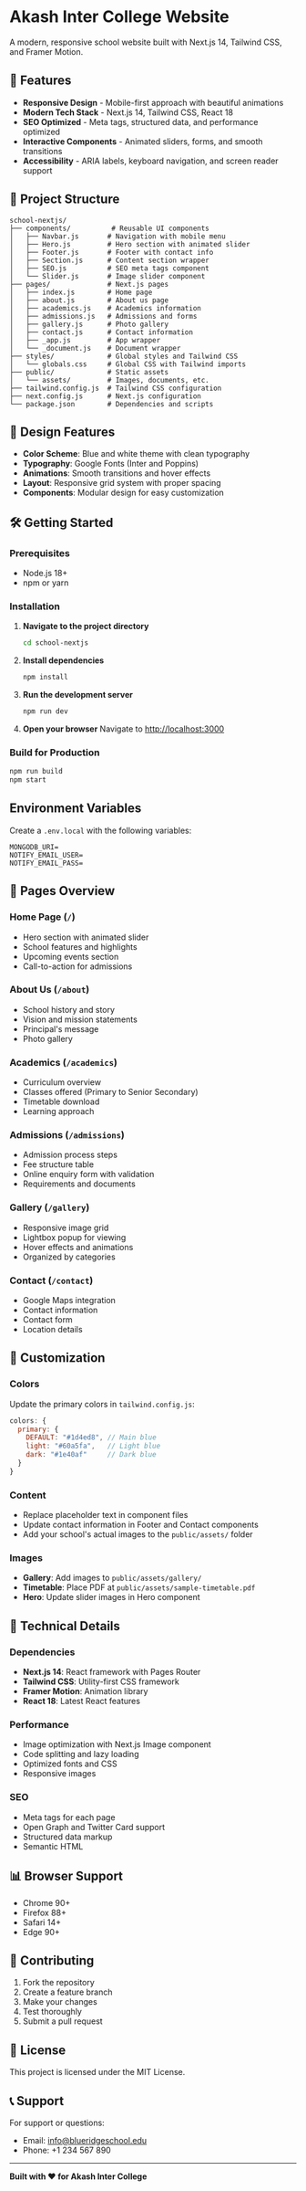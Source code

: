 # Akash Inter College Website

A modern, responsive school website built with Next.js 14, Tailwind CSS, and Framer Motion.

## 🚀 Features

- **Responsive Design** - Mobile-first approach with beautiful animations
- **Modern Tech Stack** - Next.js 14, Tailwind CSS, React 18
- **SEO Optimized** - Meta tags, structured data, and performance optimized
- **Interactive Components** - Animated sliders, forms, and smooth transitions
- **Accessibility** - ARIA labels, keyboard navigation, and screen reader support

## 📁 Project Structure

```
school-nextjs/
├── components/          # Reusable UI components
│   ├── Navbar.js       # Navigation with mobile menu
│   ├── Hero.js         # Hero section with animated slider
│   ├── Footer.js       # Footer with contact info
│   ├── Section.js      # Content section wrapper
│   ├── SEO.js          # SEO meta tags component
│   └── Slider.js       # Image slider component
├── pages/              # Next.js pages
│   ├── index.js        # Home page
│   ├── about.js        # About us page
│   ├── academics.js    # Academics information
│   ├── admissions.js   # Admissions and forms
│   ├── gallery.js      # Photo gallery
│   ├── contact.js      # Contact information
│   ├── _app.js         # App wrapper
│   └── _document.js    # Document wrapper
├── styles/             # Global styles and Tailwind CSS
│   └── globals.css     # Global CSS with Tailwind imports
├── public/             # Static assets
│   └── assets/         # Images, documents, etc.
├── tailwind.config.js  # Tailwind CSS configuration
├── next.config.js      # Next.js configuration
└── package.json        # Dependencies and scripts
```

## 🎨 Design Features

- **Color Scheme**: Blue and white theme with clean typography
- **Typography**: Google Fonts (Inter and Poppins)
- **Animations**: Smooth transitions and hover effects
- **Layout**: Responsive grid system with proper spacing
- **Components**: Modular design for easy customization

## 🛠️ Getting Started

### Prerequisites

- Node.js 18+ 
- npm or yarn

### Installation

1. **Navigate to the project directory**
   ```bash
   cd school-nextjs
   ```

2. **Install dependencies**
   ```bash
   npm install
   ```

3. **Run the development server**
   ```bash
   npm run dev
   ```

4. **Open your browser**
   Navigate to [http://localhost:3000](http://localhost:3000)

### Build for Production

```bash
npm run build
npm start
```

## Environment Variables

Create a `.env.local` with the following variables:

```
MONGODB_URI=
NOTIFY_EMAIL_USER=
NOTIFY_EMAIL_PASS=
```

## 📱 Pages Overview

### Home Page (`/`)
- Hero section with animated slider
- School features and highlights
- Upcoming events section
- Call-to-action for admissions

### About Us (`/about`)
- School history and story
- Vision and mission statements
- Principal's message
- Photo gallery

### Academics (`/academics`)
- Curriculum overview
- Classes offered (Primary to Senior Secondary)
- Timetable download
- Learning approach

### Admissions (`/admissions`)
- Admission process steps
- Fee structure table
- Online enquiry form with validation
- Requirements and documents

### Gallery (`/gallery`)
- Responsive image grid
- Lightbox popup for viewing
- Hover effects and animations
- Organized by categories

### Contact (`/contact`)
- Google Maps integration
- Contact information
- Contact form
- Location details

## 🎯 Customization

### Colors
Update the primary colors in `tailwind.config.js`:
```javascript
colors: {
  primary: {
    DEFAULT: "#1d4ed8", // Main blue
    light: "#60a5fa",   // Light blue
    dark: "#1e40af"     // Dark blue
  }
}
```

### Content
- Replace placeholder text in component files
- Update contact information in Footer and Contact components
- Add your school's actual images to the `public/assets/` folder

### Images
- **Gallery**: Add images to `public/assets/gallery/`
- **Timetable**: Place PDF at `public/assets/sample-timetable.pdf`
- **Hero**: Update slider images in Hero component

## 🔧 Technical Details

### Dependencies
- **Next.js 14**: React framework with Pages Router
- **Tailwind CSS**: Utility-first CSS framework
- **Framer Motion**: Animation library
- **React 18**: Latest React features

### Performance
- Image optimization with Next.js Image component
- Code splitting and lazy loading
- Optimized fonts and CSS
- Responsive images

### SEO
- Meta tags for each page
- Open Graph and Twitter Card support
- Structured data markup
- Semantic HTML

## 📊 Browser Support

- Chrome 90+
- Firefox 88+
- Safari 14+
- Edge 90+

## 🤝 Contributing

1. Fork the repository
2. Create a feature branch
3. Make your changes
4. Test thoroughly
5. Submit a pull request

## 📄 License

This project is licensed under the MIT License.

## 📞 Support

For support or questions:
- Email: info@blueridgeschool.edu
- Phone: +1 234 567 890

---

**Built with ❤️ for Akash Inter College**
